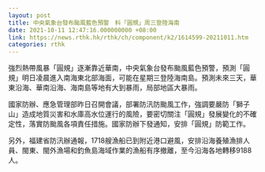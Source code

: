 ```yaml
---
layout: post
title: 中央氣象台發布颱風藍色預警　料「圓規」周三登陸海南
date: 2021-10-11 12:47:16.000000000 +08:00
link: https://news.rthk.hk/rthk/ch/component/k2/1614599-20211011.htm
categories: rthk
---
```


強烈熱帶風暴「圓規」逐漸靠近華南，中央氣象台發布颱風藍色預警，預測「圓規」明日凌晨進入南海東北部海面，可能在星期三登陸海南島。預測未來三天，華東沿海、華南沿海、海南島等地有大到暴雨，局部地區大暴雨。

國家防辦、應急管理部昨日召開會議，部署防汛防颱風工作，強調要嚴防「獅子山」造成地質災害和水庫高水位運行的風險，要密切關注「圓規」發展變化的不確定性，落實防颱風各項責任措施。國家防辦下發通知，安排「圓規」防範工作。

另外，福建省防汛辦通報，1718艘漁船已到附近港口避風，安排沿海養殖漁排人員、閩東、閩外漁場和釣魚島海域作業的漁船有序撤離，至今沿海各地轉移9188人。
